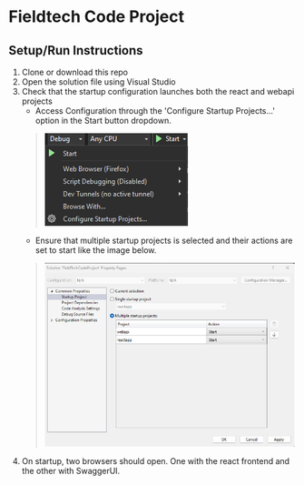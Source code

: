 # Fieldtech Code Project

## Setup/Run Instructions
1. Clone or download this repo
2. Open the solution file using Visual Studio
3. Check that the startup configuration launches both the react and webapi projects
   - Access Configuration through the 'Configure Startup Projects...' option in the Start button dropdown.
    > ![](screenshots/config-menu.png)
   - Ensure that multiple startup projects is selected and their actions are set to start like the image below.
    > ![](screenshots/startup-config.png)
4. On startup, two browsers should open. One with the react frontend and the other with SwaggerUI.